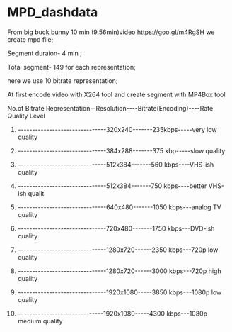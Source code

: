 # MPD_dashdata
From big buck bunny  10 min (9.56min)video  https://goo.gl/m4RgSH we create mpd file; 

Segment duraion- 4 min ;

Total segment- 149 for each representation;

here we use 10 bitrate representation;

At first encode video with X264 tool and create segment with MP4Box tool

No.of Bitrate Representation--Resolution----Bitrate(Encoding)----Rate Quality Level

1. -------------------------------320x240-------235kbps-----very low quality

2. -------------------------------384x288-------375 kbp-----slow quality

3. -------------------------------512x384-------560 kbps----VHS-ish quality

4. -------------------------------512x384-------750 kbps----better VHS-ish qualit

5. -------------------------------640x480-------1050 kbps---analog TV quality

6. -------------------------------720x480-------1750 kbps---DVD-ish quality

7. -------------------------------1280x720------2350 kbps---720p low quality

8. -------------------------------1280x720------3000 kbps---720p high quality

9. -------------------------------1920x1080-----3850 kbps---1080p low quality

10. ------------------------------1920x1080-----4300 kbps---1080p medium quality
